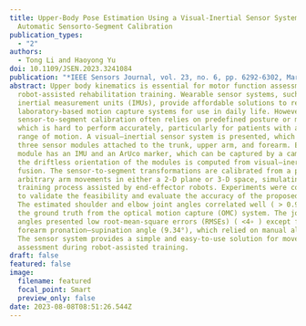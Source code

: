 ```yaml
---
title: Upper-Body Pose Estimation Using a Visual-Inertial Sensor System with
  Automatic Sensorto-Segment Calibration
publication_types:
  - "2"
authors:
  - Tong Li and Haoyong Yu
doi: 10.1109/JSEN.2023.3241084
publication: "*IEEE Sensors Journal, vol. 23, no. 6, pp. 6292-6302, Mar 2023*"
abstract: Upper body kinematics is essential for motor function assessment and
  robot-assisted rehabilitation training. Wearable sensor systems, such as
  inertial measurement units (IMUs), provide affordable solutions to replace
  laboratory-based motion capture systems for use in daily life. However, the
  sensor-to-segment calibration often relies on predefined posture or movements,
  which is hard to perform accurately, particularly for patients with a limited
  range of motion. A visual–inertial sensor system is presented, which includes
  three sensor modules attached to the trunk, upper arm, and forearm. Each
  module has an IMU and an ArUco marker, which can be captured by a camera and
  the driftless orientation of the modules is computed from visual–inertial
  fusion. The sensor-to-segment transformations are calibrated from a period of
  arbitrary arm movements in either a 2-D plane or 3-D space, simulating the
  training process assisted by end-effector robots. Experiments were conducted
  to validate the feasibility and evaluate the accuracy of the proposed method.
  The estimated shoulder and elbow joint angles correlated well ( > 0.986) with
  the ground truth from the optical motion capture (OMC) system. The joint
  angles presented low root-mean-square errors (RMSEs) ( <4∘ ) except for the
  forearm pronation–supination angle (9.34°), which relied on manual alignment.
  The sensor system provides a simple and easy-to-use solution for movement
  assessment during robot-assisted training.
draft: false
featured: false
image:
  filename: featured
  focal_point: Smart
  preview_only: false
date: 2023-08-08T08:51:26.544Z
---
```

